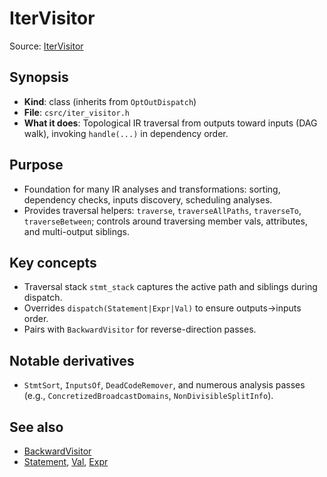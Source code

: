 # IterVisitor

Source: [IterVisitor](../../csrc/iter_visitor.h#L39)

## Synopsis
- **Kind**: class (inherits from `OptOutDispatch`)
- **File**: `csrc/iter_visitor.h`
- **What it does**: Topological IR traversal from outputs toward inputs (DAG walk), invoking `handle(...)` in dependency order.

## Purpose
- Foundation for many IR analyses and transformations: sorting, dependency checks, inputs discovery, scheduling analyses.
- Provides traversal helpers: `traverse`, `traverseAllPaths`, `traverseTo`, `traverseBetween`; controls around traversing member vals, attributes, and multi-output siblings.

## Key concepts
- Traversal stack `stmt_stack` captures the active path and siblings during dispatch.
- Overrides `dispatch(Statement|Expr|Val)` to ensure outputs→inputs order.
- Pairs with `BackwardVisitor` for reverse-direction passes.

## Notable derivatives
- `StmtSort`, `InputsOf`, `DeadCodeRemover`, and numerous analysis passes (e.g., `ConcretizedBroadcastDomains`, `NonDivisibleSplitInfo`).

## See also
- [BackwardVisitor](../../csrc/iter_visitor.h#L182)
- [Statement](../../csrc/ir/base_nodes.h#L96), [Val](../../csrc/ir/base_nodes.h#L224), [Expr](../../csrc/ir/base_nodes.h#L505)
